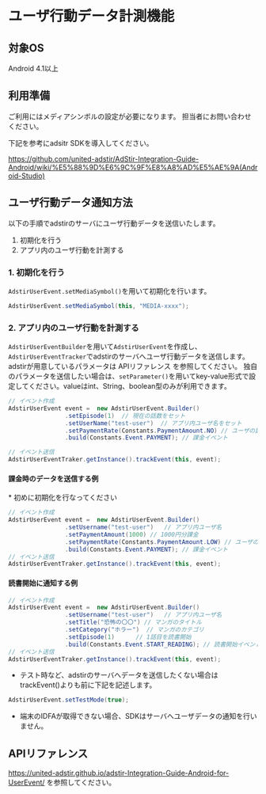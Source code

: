 # ユーザ行動データ計測機能

## 対象OS

Android 4.1以上

## 利用準備

ご利用にはメディアシンボルの設定が必要になります。
担当者にお問い合わせください。

下記を参考にadsitr SDKを導入してください。

https://github.com/united-adstir/AdStir-Integration-Guide-Android/wiki/%E5%88%9D%E6%9C%9F%E8%A8%AD%E5%AE%9A(Android-Studio)

## ユーザ行動データ通知方法

以下の手順でadstirのサーバにユーザ行動データを送信いたします。

1. 初期化を行う
1. アプリ内のユーザ行動を計測する

### 1. 初期化を行う

`AdstirUserEvent.setMediaSymbol()`を用いて初期化を行います。

```java
AdstirUserEvent.setMediaSymbol(this, "MEDIA-xxxx");
```

### 2. アプリ内のユーザ行動を計測する

`AdstirUserEventBuilder`を用いて`AdstirUserEvent`を作成し、`AdstirUserEventTracker`でadstirのサーバへユーザ行動データを送信します。
adstirが用意しているパラメータは APIリファレンス を参照してください。
独自のパラメータを送信したい場合は、`setParameter()`を用いてkey-value形式で設定してください。valueはint、String、boolean型のみが利用できます。

```java
// イベント作成
AdstirUserEvent event =  new AdstirUserEvent.Builder()
                .setEpisode(1)  // 現在の話数をセット
                .setUserName("test-user")  // アプリ内ユーザ名をセット
                .setPaymentRate(Constants.PaymentAmount.NO) // ユーザの課金度合いをセット
                .build(Constants.Event.PAYMENT); // 課金イベント

// イベント送信
AdstirUserEventTraker.getInstance().trackEvent(this, event);
```

#### 課金時のデータを送信する例

\* 初めに初期化を行なってください

```java
// イベント作成
AdstirUserEvent event =  new AdstirUserEvent.Builder()
                .setUsername("test-user")   // アプリ内ユーザ名
                .setPaymentAmount(1000) // 1000円分課金
                .setPaymentRate(Constants.PaymentAmount.LOW) // ユーザの課金度合いをセット
                .build(Constants.Event.PAYMENT); // 課金イベント
// イベント送信
AdstirUserEventTraker.getInstance().trackEvent(this, event);
```

#### 読書開始に通知する例

```java
// イベント作成
AdstirUserEvent event =  new AdstirUserEvent.Builder()
                .setUsername("test-user")   // アプリ内ユーザ名
                .setTitle("恐怖の〇〇") // マンガのタイトル
                .setCategory("ホラー")  // マンガのカテゴリ
                .setEpisode(1)      // 1話目を読書開始
                .build(Constants.Event.START_READING); // 読書開始イベント
// イベント送信
AdstirUserEventTraker.getInstance().trackEvent(this, event);
```

* テスト時など、adstirのサーバへデータを送信したくない場合はtrackEvent()よりも前に下記を記述します。

```java
AdstirUserEvent.setTestMode(true);
```

* 端末のIDFAが取得できない場合、SDKはサーバへユーザデータの通知を行いません。

## APIリファレンス

https://united-adstir.github.io/adstir-Integration-Guide-Android-for-UserEvent/ を参照してください。